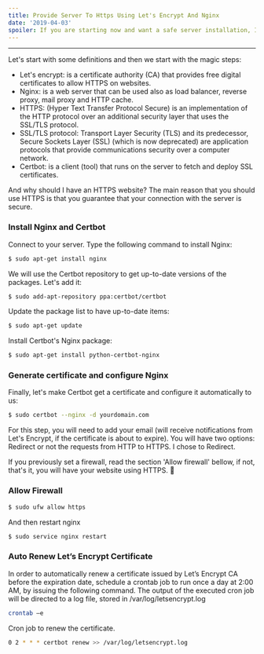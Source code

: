 ```yaml
---
title: Provide Server To Https Using Let's Encrypt And Nginx
date: '2019-04-03'
spoiler: If you are starting now and want a safe server installation, I suggest you read this article.
---
```


---

Let's start with some definitions and then we start with the magic steps:

* Let's encrypt: is a certificate authority (CA) that provides free digital certificates to allow HTTPS on websites.
* Nginx: is a web server that can be used also as load balancer, reverse proxy, mail proxy and HTTP cache.
* HTTPS: (Hyper Text Transfer Protocol Secure) is an implementation of the HTTP protocol over an additional security layer that uses the SSL/TLS protocol.
* SSL/TLS protocol: Transport Layer Security (TLS) and its predecessor, Secure Sockets Layer (SSL) (which is now deprecated) are application protocols that provide communications security over a computer network.
* Certbot: is a client (tool) that runs on the server to fetch and deploy SSL certificates.

And why should I have an HTTPS website? The main reason that you should use HTTPS is that you guarantee that your connection with the server is secure.

### Install Nginx and Certbot
Connect to your server. Type the following command to install Nginx:

```bash
$ sudo apt-get install nginx
```

We will use the Certbot repository to get up-to-date versions of the packages. Let's add it:

```bash
$ sudo add-apt-repository ppa:certbot/certbot
```

Update the package list to have up-to-date items:

```bash
$ sudo apt-get update
```

Install Certbot's Nginx package:

```bash
$ sudo apt-get install python-certbot-nginx
```

### Generate certificate and configure Nginx
Finally, let's make Certbot get a certificate and configure it automatically to us:

```bash
$ sudo certbot --nginx -d yourdomain.com
```

For this step, you will need to add your email (will receive notifications from Let's Encrypt, if the certificate is about to expire). You will have two options: Redirect or not the requests from HTTP to HTTPS. I chose to Redirect.

If you previously set a firewall, read the section 'Allow firewall' bellow, if not, that's it, you will have your website using HTTPS. 🎉

### Allow Firewall

```bash
$ sudo ufw allow https
```

And then restart nginx

```bash
$ sudo service nginx restart
```

### Auto Renew Let’s Encrypt Certificate

In order to automatically renew a certificate issued by Let’s Encrypt CA before the expiration date, schedule a crontab job to run once a day at 2:00 AM, by issuing the following command. The output of the executed cron job will be directed to a log file, stored in /var/log/letsencrypt.log

```bash
crontab –e
```

Cron job to renew the certificate.

```bash
0 2 * * * certbot renew >> /var/log/letsencrypt.log
```
